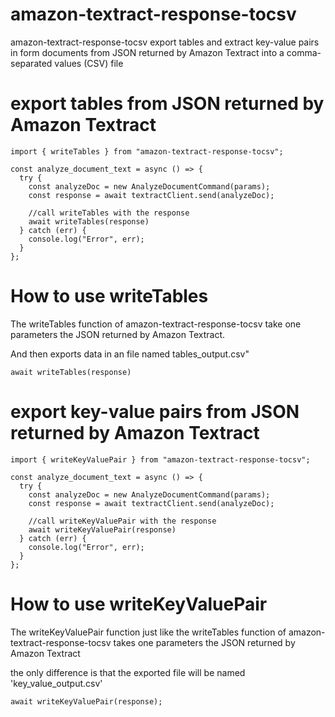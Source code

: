 # amazon-textract-response-tocsv

amazon-textract-response-tocsv export tables and extract key-value pairs in form documents from JSON returned by Amazon Textract into a comma-separated values (CSV) file

# export tables from JSON returned by Amazon Textract

```
import { writeTables } from "amazon-textract-response-tocsv";

const analyze_document_text = async () => {
  try {
    const analyzeDoc = new AnalyzeDocumentCommand(params);
    const response = await textractClient.send(analyzeDoc);

    //call writeTables with the response
    await writeTables(response)
  } catch (err) {
    console.log("Error", err);
  }
};

```

# How to use writeTables

The writeTables function of amazon-textract-response-tocsv take one parameters the
JSON returned by Amazon Textract.

And then exports data in an file named tables_output.csv"

```
await writeTables(response)

```

# export key-value pairs from JSON returned by Amazon Textract

```
import { writeKeyValuePair } from "amazon-textract-response-tocsv";

const analyze_document_text = async () => {
  try {
    const analyzeDoc = new AnalyzeDocumentCommand(params);
    const response = await textractClient.send(analyzeDoc);

    //call writeKeyValuePair with the response
    await writeKeyValuePair(response)
  } catch (err) {
    console.log("Error", err);
  }
};

```

# How to use writeKeyValuePair

The writeKeyValuePair function just like the writeTables function of amazon-textract-response-tocsv takes one parameters the JSON returned by Amazon Textract

the only difference is that the exported file will be named 'key_value_output.csv'

```
await writeKeyValuePair(response);
```
